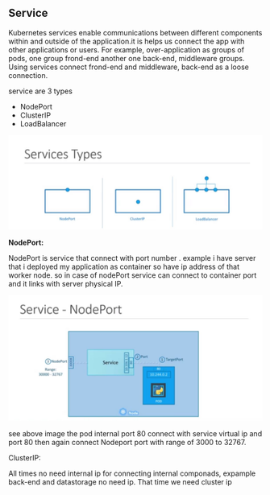 ## Service

Kubernetes services enable communications between different components within and outside of the application.it is helps us connect the app with other applications or users. For example, over-application as groups of pods, one group frond-end another one back-end, middleware groups. Using services connect frond-end and middleware, back-end as a loose connection.

service are 3 types
- NodePort
- ClusterIP
- LoadBalancer

![](service_types.JPG)

**NodePort:**

NodePort is service that connect with port number .
example i have server that i deployed my application as container
so have ip address of that worker node. so in case of nodePort service can connect to container port and it links with server physical IP.

![](NodePort.JPG)

see above image the pod internal port 80 connect with service virtual ip and port 80 then again connect Nodeport port with range of 3000 to 32767.

ClusterIP:

All times no need internal ip for connecting internal componads, expample back-end and datastorage no need ip. That time we need cluster ip



